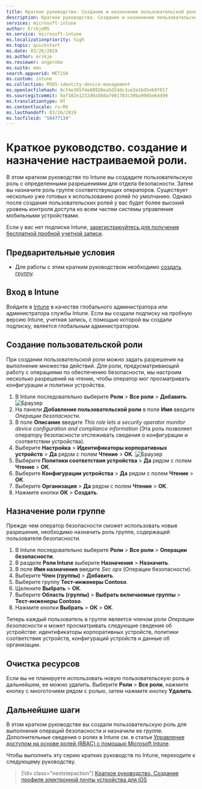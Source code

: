 ```yaml
---
title: Краткое руководство. Создание и назначение пользовательской роли в Intune
description: Краткое руководство. Создание и назначение пользовательской роли для диспетчера удаленных устройств.
services: microsoft-intune
author: ErikjeMS
ms.service: microsoft-intune
ms.localizationpriority: high
ms.topic: quickstart
ms.date: 03/26/2019
ms.author: erikje
ms.reviewer: angerobe
ms.suite: ems
search.appverid: MET150
ms.custom: intune
ms.collection: M365-identity-device-management
ms.openlocfilehash: 6cf4e365f4e68920ea5d24dc3ce2e1bd5eb9f817
ms.sourcegitcommit: 9af102e1232d9a568a7901783c30ba9905e64d99
ms.translationtype: HT
ms.contentlocale: ru-RU
ms.lasthandoff: 03/26/2019
ms.locfileid: "58477134"
---
```

# <a name="quickstart-create-and-assign-a-custom-role"></a>Краткое руководство. создание и назначение настраиваемой роли.

В этом кратком руководстве по Intune вы создадите пользовательскую роль с определенными разрешениями для отдела безопасности. Затем вы назначите роль группе соответствующих операторов. Существует несколько уже готовых к использованию ролей по умолчанию. Однако после создания пользовательских ролей у вас будет более высокий уровень контроля доступа ко всем частям системы управления мобильными устройствами.

Если у вас нет подписки Intune, [зарегистрируйтесь для получения бесплатной пробной учетной записи](free-trial-sign-up.md).

## <a name="prerequisites"></a>Предварительные условия

- Для работы с этим кратким руководством необходимо [создать группу](quickstart-create-group.md).

## <a name="sign-in-to-intune"></a>Вход в Intune

Войдите в [Intune](https://aka.ms/intuneportal) в качестве глобального администратора или администратора службы Intune. Если вы создали подписку на пробную версию Intune, учетная запись, с помощью которой вы создали подписку, является глобальным администратором.

## <a name="create-a-custom-role"></a>Создание пользовательской роли

При создании пользовательской роли можно задать разрешения на выполнение множества действий. Для роли, предусматривающей работу с операциями по обеспечению безопасности, мы настроим несколько разрешений на чтение, чтобы оператор мог просматривать конфигурации и политики устройства.

1. В Intune последовательно выберите **Роли**  >  **Все роли**  >  **Добавить**.
![Браузер](media/quickstart-create-custom-role/add-custom-role.png)
2. На панели **Добавление пользовательской роли** в поле **Имя** введите *Операции безопасности*.
3. В поле **Описание** введите *This role lets a security operator monitor device configuration and compliance information* (Эта роль позволяет оператору безопасности отслеживать сведения о конфигурации и соответствии устройства).
4. Выберите **Настройка**  >  **Идентификаторы корпоративных устройств**  >  **Да** рядом с полем **Чтение**  >  **ОК**.
![Браузер](media/quickstart-create-custom-role/corp-device-id-read.png)
5. Выберите **Политики соответствия устройства**  >  **Да** рядом с полем **Чтение**  >  **ОК**.
6. Выберите **Конфигурации устройства**  >  **Да** рядом с полем **Чтение**  >  **ОК**.
7. Выберите **Организация**  >  **Да** рядом с полем **Чтение**  >  **ОК**.
8. Нажмите кнопки **ОК**  >  **Создать**.

## <a name="assign-the-role-to-a-group"></a>Назначение роли группе

Прежде чем оператор безопасности сможет использовать новые разрешения, необходимо назначить роль группе, содержащей пользователя безопасности.

1. В Intune последовательно выберите **Роли** > **Все роли** > **Операции безопасности**.
2. В разделе **Роли Intune** выберите **Назначения**  >  **Назначить**.
3. В поле **Имя назначения** введите *Sec ops* (Операции безопасности).
4. Выберите **Член (группы)**  >  **Добавить**.
5. Выберите группу **Тест-инженеры Contoso**.
6. Щелкните **Выбрать**  >  **ОК**.
7. Выберите **Область (группы)**  >  **Выбрать включаемые группы**  >  **Тест-инженеры Contoso**.
8. Нажмите кнопки **Выбрать**  >  **ОК**  >  **ОК**.

Теперь каждый пользователь в группе является членом роли *Операции безопасности* и может просматривать следующие сведения об устройстве: идентификаторы корпоративных устройств, политики соответствия устройств, конфигураций устройств и данные об организации.

## <a name="clean-up-resources"></a>Очистка ресурсов

Если вы не планируете использовать новую пользовательскую роль в дальнейшем, ее можно удалить. Выберите **Роли**  >  **Все роли**, нажмите кнопку с многоточием рядом с ролью, затем нажмите кнопку **Удалить**.

## <a name="next-steps"></a>Дальнейшие шаги

В этом кратком руководстве вы создали пользовательскую роль для выполнения операций безопасности и назначили ее группе. Дополнительные сведения о ролях в Intune см. в статье [Управление доступом на основе ролей (RBAC) с помощью Microsoft Intune](role-based-access-control.md).

Чтобы выполнить эту серию кратких руководств по Intune, переходите к следующему руководству.

> [!div class="nextstepaction"]
> [Краткое руководство. Создание профиля электронной почты устройства для iOS](quickstart-email-profile.md)
